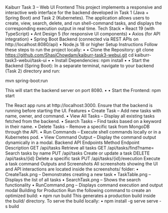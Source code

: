 Kaiburr Task 3 – Web UI Frontend
This project implements a responsive and interactive web interface for the backend developed in Task 1 (Java + Spring Boot) and Task 2 (Kubernetes). The application allows users to create, view, search, delete, and run shell-command tasks, and displays the corresponding execution output in real time.
Tech Stack
•	React 19 (with TypeScript)
•	Ant Design 5 (for responsive UI components)
•	Axios (for API integration)
•	Spring Boot Backend (connected via REST APIs on http://localhost:8080/api)
•	Node.js 18 or higher
Setup Instructions
Follow these steps to run the project locally:
•	• Clone the Repository:
git clone https://github.com/ShasiChowdam/kaiburr-task3-webui.git
cd kaiburr-task3-webui/task-ui
•	• Install Dependencies:
npm install
•	• Start the Backend (Spring Boot):
In a separate terminal, navigate to your backend (Task 2) directory and run:

mvn spring-boot:run

This will start the backend server on port 8080.
•	• Start the Frontend:
npm start

The React app runs at http://localhost:3000. Ensure that the backend is running before starting the UI.
Features
•	Create Task – Add new tasks with name, owner, and command.
•	View All Tasks – Display all existing tasks fetched from the backend.
•	Search Tasks – Find tasks based on a keyword in their name.
•	Delete Tasks – Remove a specific task from MongoDB through the API.
•	Run Commands – Execute shell commands locally or in a Kubernetes pod.
•	View Command Output – Display the command output dynamically in a modal.
Backend API Endpoints
Method	Endpoint	Description
GET	/api/tasks	Retrieve all tasks
GET	/api/tasks/find?name=	Search tasks by name
PUT	/api/tasks	Create or update a task
DELETE	/api/tasks/{id}	Delete a specific task
PUT	/api/tasks/{id}/execution	Execute a task command
Outputs and Screenshots
All screenshots showing the UI and API interactions are located inside the screenshots/ folder:
•	CreateTask.png – Demonstrates creating a new task
•	TaskTable.png – Displays the list of all tasks
•	SearchTask.png – Shows the search functionality
•	RunCommand.png – Displays command execution and output modal
Building for Production
Run the following command to create an optimized build:
•	npm run build
This generates a production build inside the build/ directory.
To serve the build locally:
•	npm install -g serve
serve -s build

